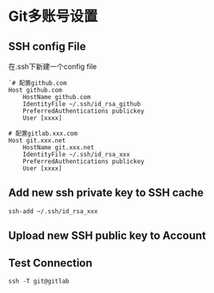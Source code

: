 # Git多账号设置
## SSH config File
在.ssh下新建一个config file
```
`# 配置github.com
Host github.com
    HostName github.com
    IdentityFile ~/.ssh/id_rsa_github
    PreferredAuthentications publickey
    User [xxxx]

# 配置gitlab.xxx.com
Host git.xxx.net
    HostName git.xxx.net
    IdentityFile ~/.ssh/id_rsa_xxx
    PreferredAuthentications publickey
    User [xxxx]
```

## Add new ssh private key to SSH cache
```
ssh-add ~/.ssh/id_rsa_xxx
```

## Upload new SSH public key to Account

## Test Connection
```
ssh -T git@gitlab
```

